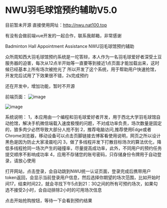 # NWU羽毛球馆预约辅助V5.0
目前暂未开源
直接使用网址：http://nwu.nat100.top

有没有会做前端vue开发的一起合作，联系我邮箱，非常感谢

Badminton Hall Appointment Assistance  NWU羽毛球馆预约辅助

众所周知西大羽毛球馆预约系统是一坨答辩，本人作为一名羽毛球爱好者深受土豆服务器的迫害，每次从12点半开始等一直要等到接近1点页面才能加载出来，这时候已经基本上所有场次被抢光了
所以开发了这个系统，用于帮助用户快速抢馆，开发完后试用了下效果很不错，2s完成预约

还在开发中，增加功能，暂时不开源


前端页面：
![image](https://github.com/Oyzmandias/NWU_BRS_assistant/assets/69197910/f84c5a37-ed4a-4088-925f-6bcc25588d22)

![image](https://github.com/Oyzmandias/NWU_BRS_assistant/assets/69197910/8a5eaa87-023e-4f59-b923-3d1f4eed24f1)



系统说明：
1，本应用由一个编程和羽毛球爱好者开发，用于西北大学羽毛球馆自动抢馆，解决手机微信端载入速度极慢的问题，不对成功率负责，场次数量是固定的，狼多肉少必然导致大部分人抢不到
2，推荐电脑访问,推荐使用Edge或者Chrome浏览器，移动设备可以点击页脚链接去博客看使用说明，网页之所以设计黑色是因为防止大家凌晨吃闪
3，做了多线程并发下打散目标场次的算法优化，降低多线程抢同一场次产生的碰撞率，尽量提高成功率，此外，不同用户的预约任务提交顺序不影响成功率
4，应用不存储您的账号密码，只存储身份令牌用于自动登录，请放心使用

打开网站，点击登录，会自动跳到NWU统一认证页面，登录完成后携带用户token返回，会显示当前登录用户信息，然后选择你期望的场次范围，比如开始时间17，结束时间22，就会寻找下午5点到21：30之间的所有可预约场次，如果勾选不接受2小时，会自动排除2小时的可用场次信息

点击开始抢购按钮，等待一下会看到预约结果
